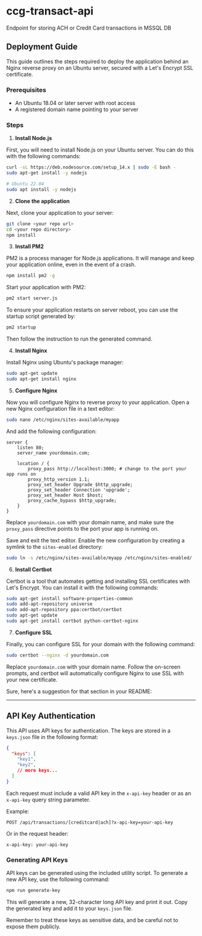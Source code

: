 # ccg-transact-api
Endpoint for storing ACH or Credit Card transactions in MSSQL DB


## Deployment Guide

This guide outlines the steps required to deploy the application behind an Nginx reverse proxy on an Ubuntu server, secured with a Let's Encrypt SSL certificate.

### Prerequisites

- An Ubuntu 18.04 or later server with root access
- A registered domain name pointing to your server

### Steps

1. **Install Node.js**

First, you will need to install Node.js on your Ubuntu server. You can do this with the following commands:

```bash
curl -sL https://deb.nodesource.com/setup_14.x | sudo -E bash -
sudo apt-get install -y nodejs

# Ubuntu 22.04
sudo apt install -y nodejs
```

2. **Clone the application**

Next, clone your application to your server:

```bash
git clone <your repo url>
cd <your repo directory>
npm install
```

3. **Install PM2**

PM2 is a process manager for Node.js applications. It will manage and keep your application online, even in the event of a crash.

```bash
npm install pm2 -g
```

Start your application with PM2:

```bash
pm2 start server.js
```

To ensure your application restarts on server reboot, you can use the startup script generated by:

```bash
pm2 startup
```

Then follow the instruction to run the generated command.

4. **Install Nginx**

Install Nginx using Ubuntu's package manager:

```bash
sudo apt-get update
sudo apt-get install nginx
```

5. **Configure Nginx**

Now you will configure Nginx to reverse proxy to your application. Open a new Nginx configuration file in a text editor:

```bash
sudo nano /etc/nginx/sites-available/myapp
```

And add the following configuration:

```nginx
server {
    listen 80;
    server_name yourdomain.com;

    location / {
        proxy_pass http://localhost:3000; # change to the port your app runs on
        proxy_http_version 1.1;
        proxy_set_header Upgrade $http_upgrade;
        proxy_set_header Connection 'upgrade';
        proxy_set_header Host $host;
        proxy_cache_bypass $http_upgrade;
    }
}
```

Replace `yourdomain.com` with your domain name, and make sure the `proxy_pass` directive points to the port your app is running on.

Save and exit the text editor. Enable the new configuration by creating a symlink to the `sites-enabled` directory:

```bash
sudo ln -s /etc/nginx/sites-available/myapp /etc/nginx/sites-enabled/
```

6. **Install Certbot**

Certbot is a tool that automates getting and installing SSL certificates with Let's Encrypt. You can install it with the following commands:

```bash
sudo apt-get install software-properties-common
sudo add-apt-repository universe
sudo add-apt-repository ppa:certbot/certbot
sudo apt-get update
sudo apt-get install certbot python-certbot-nginx 
```

7. **Configure SSL**

Finally, you can configure SSL for your domain with the following command:

```bash
sudo certbot --nginx -d yourdomain.com
```

Replace `yourdomain.com` with your domain name. Follow the on-screen prompts, and certbot will automatically configure Nginx to use SSL with your new certificate.

Sure, here's a suggestion for that section in your README:

---

## API Key Authentication

This API uses API keys for authentication. The keys are stored in a `keys.json` file in the following format:

```json
{
  "keys": [
    "key1",
    "key2",
    // more keys...
  ]
}
```

Each request must include a valid API key in the `x-api-key` header or as an `x-api-key` query string parameter.

Example:

```
POST /api/transactions/[creditcard|ach]?x-api-key=your-api-key
```

Or in the request header:

```
x-api-key: your-api-key
```

### Generating API Keys

API keys can be generated using the included utility script. To generate a new API key, use the following command:

```bash
npm run generate-key
```

This will generate a new, 32-character long API key and print it out. Copy the generated key and add it to your `keys.json` file.

Remember to treat these keys as sensitive data, and be careful not to expose them publicly.
